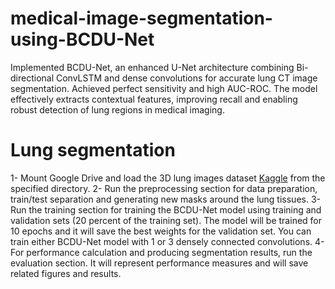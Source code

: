 # medical-image-segmentation-using-BCDU-Net
Implemented BCDU-Net, an enhanced U-Net architecture combining Bi-directional ConvLSTM and dense convolutions for accurate lung CT image segmentation. Achieved perfect sensitivity and high AUC-ROC. The model effectively extracts contextual features, improving recall and enabling robust detection of lung regions in medical imaging.

# Lung segmentation
1- Mount Google Drive and load the 3D lung images dataset [Kaggle](https://www.kaggle.com/datasets/kmader/finding-lungs-in-ct-data/data)
 from the specified directory.
2- Run the preprocessing section for data preparation, train/test separation and generating new masks around the lung tissues.
3- Run the training section for training the BCDU-Net model using training and validation sets (20 percent of the training set). The model will be trained for 10 epochs and it will save the best weights for the validation set. You can train either BCDU-Net model with 1 or 3 densely connected convolutions.
4- For performance calculation and producing segmentation results, run the evaluation section. It will represent performance measures and will save related figures and results.
